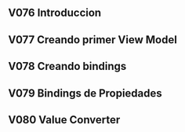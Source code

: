 



## V076 Introduccion

## V077 Creando primer View Model

## V078 Creando bindings

## V079 Bindings de Propiedades

## V080 Value Converter 